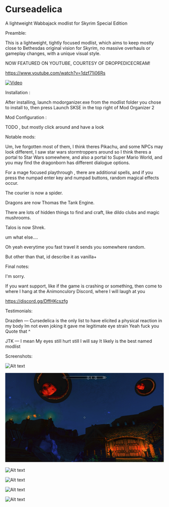 # Curseadelica
A lightweight Wabbajack modlist for Skyrim Special Edition

Preamble:

This is a lightweight, tightly focused modlist, which aims to keep mostly close to Bethesdas original vision for Skyrim, no massive overhauls or gameplay changes, with a unique visual style.

NOW FEATURED ON YOUTUBE, COURTESY OF DROPPEDICECREAM!

https://www.youtube.com/watch?v=1dzf71i06Rs

[![Video](https://img.youtube.com/vi/1dzf71i06Rs/maxresdefault.jpg)](https://www.youtube.com/watch?v=1dzf71i06Rs)

Installation :

After installing, launch modorganizer.exe from the modlist folder you chose to install to, then press Launch SKSE in the top right of Mod Organizer 2

Mod Configuration :

TODO , but mostly click around and have a look

Notable mods:

Um, Ive forgotten most of them, I think theres Pikachu, and some NPCs may look different, I saw star wars stormtroppers around so I think theres a portal to Star Wars somewhere, and also a portal to Super Mario World, and you may find the dragonborn has different dialogue options.

For a mage focused playthrough , there are additional spells, and if you press the numpad enter key and numpad buttons, random magical effects occur.

The courier is now a spider.

Dragons are now Thomas the Tank Engine.

There are lots of hidden things to find and craft, like dildo clubs and magic mushrooms.

Talos is now Shrek.

um what else....

Oh yeah everytime you fast travel it sends you somewhere random.

But other than that, id describe it as vanilla+

Final notes:

I'm sorry.

If you want support, like if the game is crashing or something, then come to where I hang at the Animonculory Discord, where I will laugh at you 

https://discord.gg/DffHKcszfg

Testimonials:

Drazden — 
Cursedelica is the only list to have elicited a physical reaction in my body
Im not even joking it gave me legitimate eye strain
Yeah fuck you
Quote that ^

JTK — 
I mean
My eyes still hurt
still
I will say
It likely is the best named modlist


Screenshots: 

![Alt text](/screenshots/1.PNG?raw=true "Optional Title")

![Alt text](/screenshots/2.png?raw=true "Optional Title")

![Alt text](/screenshots/3.png?raw=true "Optional Title")

![Alt text](/screenshots/4.png?raw=true "Optional Title")

![Alt text](/screenshots/5.png?raw=true "Optional Title")

![Alt text](/screenshots/6.png?raw=true "Optional Title")
